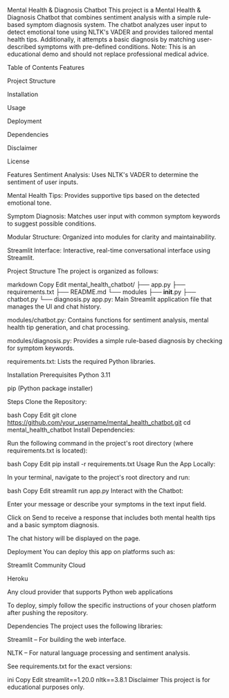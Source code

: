 Mental Health & Diagnosis Chatbot
This project is a Mental Health & Diagnosis Chatbot that combines sentiment analysis with a simple rule-based symptom diagnosis system. The chatbot analyzes user input to detect emotional tone using NLTK's VADER and provides tailored mental health tips. Additionally, it attempts a basic diagnosis by matching user-described symptoms with pre-defined conditions. Note: This is an educational demo and should not replace professional medical advice.

Table of Contents
Features

Project Structure

Installation

Usage

Deployment

Dependencies

Disclaimer

License

Features
Sentiment Analysis: Uses NLTK's VADER to determine the sentiment of user inputs.

Mental Health Tips: Provides supportive tips based on the detected emotional tone.

Symptom Diagnosis: Matches user input with common symptom keywords to suggest possible conditions.

Modular Structure: Organized into modules for clarity and maintainability.

Streamlit Interface: Interactive, real-time conversational interface using Streamlit.

Project Structure
The project is organized as follows:

markdown
Copy
Edit
mental_health_chatbot/
├── app.py
├── requirements.txt
├── README.md
└── modules
    ├── __init__.py
    ├── chatbot.py
    └── diagnosis.py
app.py: Main Streamlit application file that manages the UI and chat history.

modules/chatbot.py: Contains functions for sentiment analysis, mental health tip generation, and chat processing.

modules/diagnosis.py: Provides a simple rule-based diagnosis by checking for symptom keywords.

requirements.txt: Lists the required Python libraries.

Installation
Prerequisites
Python 3.11

pip (Python package installer)

Steps
Clone the Repository:

bash
Copy
Edit
git clone https://github.com/your_username/mental_health_chatbot.git
cd mental_health_chatbot
Install Dependencies:

Run the following command in the project's root directory (where requirements.txt is located):

bash
Copy
Edit
pip install -r requirements.txt
Usage
Run the App Locally:

In your terminal, navigate to the project's root directory and run:

bash
Copy
Edit
streamlit run app.py
Interact with the Chatbot:

Enter your message or describe your symptoms in the text input field.

Click on Send to receive a response that includes both mental health tips and a basic symptom diagnosis.

The chat history will be displayed on the page.

Deployment
You can deploy this app on platforms such as:

Streamlit Community Cloud

Heroku

Any cloud provider that supports Python web applications

To deploy, simply follow the specific instructions of your chosen platform after pushing the repository.

Dependencies
The project uses the following libraries:

Streamlit – For building the web interface.

NLTK – For natural language processing and sentiment analysis.

See requirements.txt for the exact versions:

ini
Copy
Edit
streamlit==1.20.0
nltk==3.8.1
Disclaimer
This project is for educational purposes only.
